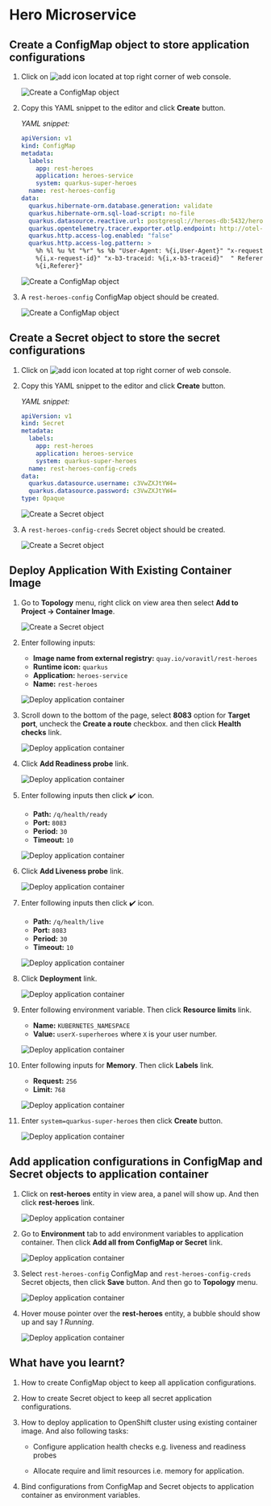 # Hero Microservice

## Create a ConfigMap object to store application configurations

1. Click on ![add](image/add-icon.png) icon located at top right corner of web console.

   ![Create a ConfigMap object](image/hero-microservice-deployment/deploy-1.png)

2. Copy this YAML snippet to the editor and click **Create** button.

   _YAML snippet:_

   ```yaml
   apiVersion: v1
   kind: ConfigMap
   metadata:
     labels:
       app: rest-heroes
       application: heroes-service
       system: quarkus-super-heroes
     name: rest-heroes-config
   data:
     quarkus.hibernate-orm.database.generation: validate
     quarkus.hibernate-orm.sql-load-script: no-file
     quarkus.datasource.reactive.url: postgresql://heroes-db:5432/heroes_database
     quarkus.opentelemetry.tracer.exporter.otlp.endpoint: http://otel-collector:4317
     quarkus.http.access-log.enabled: "false"
     quarkus.http.access-log.pattern: >
       %h %l %u %t "%r" %s %b "User-Agent: %{i,User-Agent}" "x-request-id:
       %{i,x-request-id}" "x-b3-traceid: %{i,x-b3-traceid}"  " Referer:
       %{i,Referer}"
   ```

   ![Create a ConfigMap object](image/hero-microservice-deployment/deploy-2.png)

3. A `rest-heroes-config` ConfigMap object should be created.

   ![Create a ConfigMap object](image/hero-microservice-deployment/deploy-3.png)

## Create a Secret object to store the secret configurations

1. Click on ![add](image/add-icon.png) icon located at top right corner of web console.

2. Copy this YAML snippet to the editor and click **Create** button.

   _YAML snippet:_

   ```yaml
   apiVersion: v1
   kind: Secret
   metadata:
     labels:
       app: rest-heroes
       application: heroes-service
       system: quarkus-super-heroes
     name: rest-heroes-config-creds
   data:
     quarkus.datasource.username: c3VwZXJtYW4=
     quarkus.datasource.password: c3VwZXJtYW4=
   type: Opaque
   ```

   ![Create a Secret object](image/hero-microservice-deployment/deploy-4.png)

3. A `rest-heroes-config-creds` Secret object should be created.

   ![Create a Secret object](image/hero-microservice-deployment/deploy-5.png)

## Deploy Application With Existing Container Image

1. Go to **Topology** menu, right click on view area then select **Add to Project -> Container Image**.

   ![Create a Secret object](image/hero-microservice-deployment/deploy-6.png)

2. Enter following inputs:

   - **Image name from external registry:** `quay.io/voravitl/rest-heroes`
   - **Runtime icon:** `quarkus`
   - **Application:** `heroes-service`
   - **Name:** `rest-heroes`

   ![Deploy application container](image/hero-microservice-deployment/deploy-7.png)

3. Scroll down to the bottom of the page, select **8083** option for **Target port**, uncheck the **Create a route** checkbox. and then click **Health checks** link.

   ![Deploy application container](image/hero-microservice-deployment/deploy-8.png)

4. Click **Add Readiness probe** link.

   ![Deploy application container](image/hero-microservice-deployment/deploy-9.png)

5. Enter following inputs then click :heavy_check_mark: icon.

   - **Path:** `/q/health/ready`
   - **Port:** `8083`
   - **Period:** `30`
   - **Timeout:** `10`

   ![Deploy application container](image/hero-microservice-deployment/deploy-10.png)

6. Click **Add Liveness probe** link.

   ![Deploy application container](image/hero-microservice-deployment/deploy-11.png)

7. Enter following inputs then click :heavy_check_mark: icon.

   - **Path:** `/q/health/live`
   - **Port:** `8083`
   - **Period:** `30`
   - **Timeout:** `10`

   ![Deploy application container](image/hero-microservice-deployment/deploy-12.png)

8. Click **Deployment** link.

   ![Deploy application container](image/hero-microservice-deployment/deploy-13.png)

9. Enter following environment variable. Then click **Resource limits** link.

   - **Name:** `KUBERNETES_NAMESPACE`
   - **Value:** `userX-superheroes` where `X` is your user number.

   ![Deploy application container](image/hero-microservice-deployment/deploy-14.png)

10. Enter following inputs for **Memory**. Then click **Labels** link.

    - **Request:** `256`
    - **Limit:** `768`

    ![Deploy application container](image/hero-microservice-deployment/deploy-15.png)

11. Enter `system=quarkus-super-heroes` then click **Create** button.

    ![Deploy application container](image/hero-microservice-deployment/deploy-16.png)

## Add application configurations in ConfigMap and Secret objects to application container

1. Click on **rest-heroes** entity in view area, a panel will show up. And then click **rest-heroes** link.

   ![Deploy application container](image/hero-microservice-deployment/deploy-17.png)

2. Go to **Environment** tab to add environment variables to application container. Then click **Add all from ConfigMap or Secret** link.

   ![Deploy application container](image/hero-microservice-deployment/deploy-18.png)

3. Select `rest-heroes-config` ConfigMap and `rest-heroes-config-creds` Secret objects, then click **Save** button. And then go to **Topology** menu.

   ![Deploy application container](image/hero-microservice-deployment/deploy-20.png)

4. Hover mouse pointer over the **rest-heroes** entity, a bubble should show up and say _1 Running_.

   ![Deploy application container](image/hero-microservice-deployment/deploy-21.png)

## What have you learnt?

1. How to create ConfigMap object to keep all application configurations.

2. How to create Secret object to keep all secret application configurations.

3. How to deploy application to OpenShift cluster using existing container image. And also following tasks:

   - Configure application health checks e.g. liveness and readiness probes

   - Allocate require and limit resources i.e. memory for application.

4. Bind configurations from ConfigMap and Secret objects to application container as environment variables.
